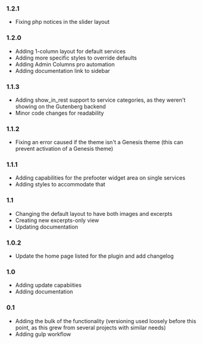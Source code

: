 ### 1.2.1
* Fixing php notices in the slider layout

### 1.2.0
* Adding 1-column layout for default services
* Adding more specific styles to override defaults
* Adding Admin Columns pro automation
* Adding documentation link to sidebar

### 1.1.3
* Adding show_in_rest support to service categories, as they weren't showing on the Gutenberg backend
* Minor code changes for readability

### 1.1.2
* Fixing an error caused if the theme isn't a Genesis theme (this can prevent activation of a Genesis theme)

### 1.1.1
* Adding capabilities for the prefooter widget area on single services
* Adding styles to accommodate that

### 1.1
* Changing the default layout to have both images and excerpts
* Creating new excerpts-only view
* Updating documentation

### 1.0.2
* Update the home page listed for the plugin and add changelog

### 1.0
* Adding update capabiities
* Adding documentation

### 0.1
* Adding the bulk of the functionality (versioning used loosely before this point, as this grew from several projects with similar needs)
* Adding gulp workflow
